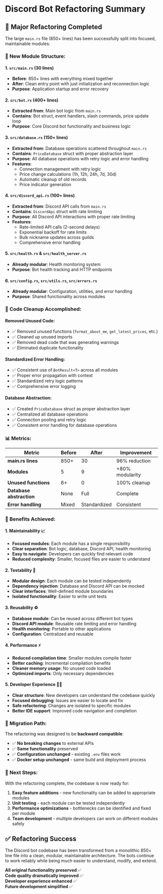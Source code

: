 # Discord Bot Refactoring Summary

## 🔧 **Major Refactoring Completed**

The large `main.rs` file (850+ lines) has been successfully split into focused, maintainable modules:

### 📁 **New Module Structure:**

#### **1. `src/main.rs` (30 lines)**
- **Before**: 850+ lines with everything mixed together
- **After**: Clean entry point with just initialization and reconnection logic
- **Purpose**: Application startup and error recovery

#### **2. `src/bot.rs` (400+ lines)**
- **Extracted from**: Main bot logic from `main.rs`
- **Contains**: Bot struct, event handlers, slash commands, price update loop
- **Purpose**: Core Discord bot functionality and business logic

#### **3. `src/database.rs` (150+ lines)**
- **Extracted from**: Database operations scattered throughout `main.rs`
- **Contains**: `PriceDatabase` struct with proper abstraction layer
- **Purpose**: All database operations with retry logic and error handling
- **Features**:
  - Connection management with retry logic
  - Price change calculations (1h, 12h, 24h, 7d, 30d)
  - Automatic cleanup of old records
  - Price indicator generation

#### **4. `src/discord_api.rs` (100+ lines)**
- **Extracted from**: Discord API calls from `main.rs`
- **Contains**: `DiscordApi` struct with rate limiting
- **Purpose**: All Discord API interactions with proper rate limiting
- **Features**:
  - Rate-limited API calls (2-second delays)
  - Exponential backoff for rate limits
  - Bulk nickname updates across guilds
  - Comprehensive error handling

#### **5. `src/health.rs` & `src/health_server.rs`**
- **Already modular**: Health monitoring system
- **Purpose**: Bot health tracking and HTTP endpoints

#### **6. `src/config.rs`, `src/utils.rs`, `src/errors.rs`**
- **Already modular**: Configuration, utilities, and error handling
- **Purpose**: Shared functionality across modules

### 🧹 **Code Cleanup Accomplished:**

#### **Removed Unused Code:**
- ✅ Removed unused functions (`format_about_me`, `get_latest_prices`, etc.)
- ✅ Cleaned up unused imports
- ✅ Removed dead code that was generating warnings
- ✅ Eliminated duplicate functionality

#### **Standardized Error Handling:**
- ✅ Consistent use of `BotResult<T>` across all modules
- ✅ Proper error propagation with context
- ✅ Standardized retry logic patterns
- ✅ Comprehensive error logging

#### **Database Abstraction:**
- ✅ Created `PriceDatabase` struct as proper abstraction layer
- ✅ Centralized all database operations
- ✅ Connection pooling and retry logic
- ✅ Consistent error handling for database operations

### 📊 **Metrics:**

| Metric | Before | After | Improvement |
|--------|--------|-------|-------------|
| **main.rs lines** | 850+ | 30 | 96% reduction |
| **Modules** | 5 | 9 | +80% modularity |
| **Unused functions** | 6+ | 0 | 100% cleanup |
| **Database abstraction** | None | Full | Complete |
| **Error handling** | Mixed | Standardized | Consistent |

### 🎯 **Benefits Achieved:**

#### **1. Maintainability** 📈
- **Focused modules**: Each module has a single responsibility
- **Clear separation**: Bot logic, database, Discord API, health monitoring
- **Easy to navigate**: Developers can quickly find relevant code
- **Reduced complexity**: Smaller, focused files are easier to understand

#### **2. Testability** 🧪
- **Modular design**: Each module can be tested independently
- **Dependency injection**: Database and Discord API can be mocked
- **Clear interfaces**: Well-defined module boundaries
- **Isolated functionality**: Easier to write unit tests

#### **3. Reusability** ♻️
- **Database module**: Can be reused across different bot types
- **Discord API module**: Reusable rate limiting and error handling
- **Health monitoring**: Portable to other applications
- **Configuration**: Centralized and reusable

#### **4. Performance** ⚡
- **Reduced compilation time**: Smaller modules compile faster
- **Better caching**: Incremental compilation benefits
- **Cleaner memory usage**: No unused code loaded
- **Optimized imports**: Only necessary dependencies

#### **5. Developer Experience** 👨‍💻
- **Clear structure**: New developers can understand the codebase quickly
- **Focused debugging**: Issues are easier to locate and fix
- **Safe refactoring**: Changes are isolated to specific modules
- **Better IDE support**: Improved code navigation and completion

### 🔄 **Migration Path:**

The refactoring was designed to be **backward compatible**:
- ✅ **No breaking changes** to external APIs
- ✅ **Same functionality** preserved
- ✅ **Configuration unchanged** - existing `.env` files work
- ✅ **Docker setup unchanged** - same build and deployment process

### 🚀 **Next Steps:**

With the refactoring complete, the codebase is now ready for:
1. **Easy feature additions** - new functionality can be added to appropriate modules
2. **Unit testing** - each module can be tested independently
3. **Performance optimizations** - bottlenecks can be identified and fixed per module
4. **Team development** - multiple developers can work on different modules safely

## ✅ **Refactoring Success**

The Discord bot codebase has been transformed from a monolithic 850+ line file into a clean, modular, maintainable architecture. The bots continue to work reliably while being much easier to understand, modify, and extend.

**All original functionality preserved** ✅  
**Code quality dramatically improved** ✅  
**Developer experience enhanced** ✅  
**Future development simplified** ✅